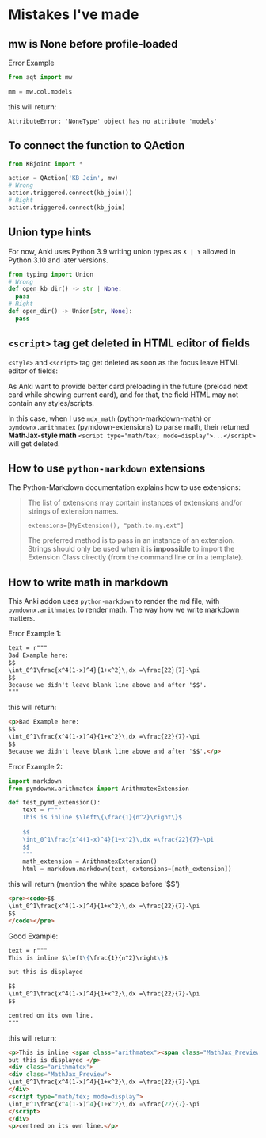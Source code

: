 # Mistakes I've made

## mw is None before profile-loaded

Error Example
```python
from aqt import mw

mm = mw.col.models
```
this will return:
```
AttributeError: 'NoneType' object has no attribute 'models'
```

## To connect the function to QAction

```python
from KBjoint import *

action = QAction('KB Join', mw)
# Wrong
action.triggered.connect(kb_join())
# Right
action.triggered.connect(kb_join)
```

## Union type hints

For now, Anki uses Python 3.9 writing union types as `X | Y` allowed in Python 3.10 and later versions.

```python
from typing import Union
# Wrong
def open_kb_dir() -> str | None:
  pass
# Right
def open_dir() -> Union[str, None]:
  pass
```

## `<script>` tag get deleted in HTML editor of fields

`<style>` and `<script>` tag get deleted as soon as the focus leave HTML editor of fields:

As Anki want to provide better card preloading in the future (preload next card while showing current card), and for that, the field HTML may not contain any styles/scripts.

In this case, when I use `mdx_math` (python-markdown-math) or `pymdownx.arithmatex` (pymdown-extensions) to parse math, their returned **MathJax-style math** `<script type="math/tex; mode=display">...</script>` will get deleted.

## How to use `python-markdown` extensions

The Python-Markdown documentation explains how to use extensions:

> The list of extensions may contain instances of extensions and/or strings of extension names.
>
> `extensions=[MyExtension(), "path.to.my.ext"]`
>
> The preferred method is to pass in an instance of an extension. 
> Strings should only be used when it is **impossible**
> to import the Extension Class directly (from the command line or in a template).

## How to write math in markdown

This Anki addon uses `python-markdown` to render the md file,
with `pymdownx.arithmatex` to render math. The way how we 
write markdown matters.

Error Example 1:

```markdown
text = r"""
Bad Example here:
$$
\int_0^1\frac{x^4(1-x)^4}{1+x^2}\,dx =\frac{22}{7}-\pi
$$
Because we didn't leave blank line above and after '$$'.
"""
```
this will return:
```html
<p>Bad Example here:
$$
\int_0^1\frac{x^4(1-x)^4}{1+x^2}\,dx =\frac{22}{7}-\pi
$$
Because we didn't leave blank line above and after '$$'.</p>
```

Error Example 2:

```python
import markdown
from pymdownx.arithmatex import ArithmatexExtension

def test_pymd_extension():
    text = r"""
    This is inline $\left\{\frac{1}{n^2}\right\}$
    
    $$
    \int_0^1\frac{x^4(1-x)^4}{1+x^2}\,dx =\frac{22}{7}-\pi
    $$
    """
    math_extension = ArithmatexExtension()
    html = markdown.markdown(text, extensions=[math_extension])
```
this will return (mention the white space before '$$')
```markdown
<pre><code>$$
\int_0^1\frac{x^4(1-x)^4}{1+x^2}\,dx =\frac{22}{7}-\pi
$$
</code></pre>
```

Good Example:
```markdown
text = r"""
This is inline $\left\{\frac{1}{n^2}\right\}$

but this is displayed 

$$
\int_0^1\frac{x^4(1-x)^4}{1+x^2}\,dx =\frac{22}{7}-\pi
$$

centred on its own line.
"""
```
this will return:
```html
<p>This is inline <span class="arithmatex"><span class="MathJax_Preview">\left\{\frac{1}{n^2}\right\}</span><script type="math/tex">\left\{\frac{1}{n^2}\right\}</script></span>
but this is displayed </p>
<div class="arithmatex">
<div class="MathJax_Preview">
\int_0^1\frac{x^4(1-x)^4}{1+x^2}\,dx =\frac{22}{7}-\pi
</div>
<script type="math/tex; mode=display">
\int_0^1\frac{x^4(1-x)^4}{1+x^2}\,dx =\frac{22}{7}-\pi
</script>
</div>
<p>centred on its own line.</p>
```